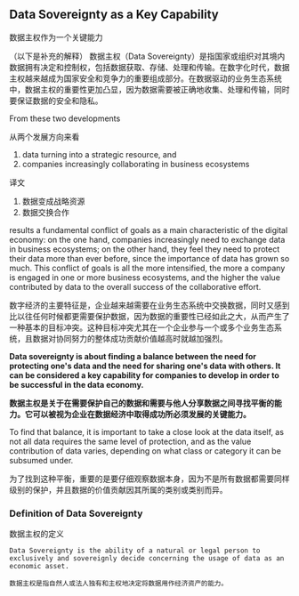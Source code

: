 ## Data Sovereignty as a Key Capability ##
数据主权作为一个关键能力

（以下是补充的解释）
数据主权（Data Sovereignty）是指国家或组织对其境内数据拥有决定和控制权，包括数据获取、存储、处理和传输。在数字化时代，数据主权越来越成为国家安全和竞争力的重要组成部分。在数据驱动的业务生态系统中，数据主权的重要性更加凸显，因为数据需要被正确地收集、处理和传输，同时要保证数据的安全和隐私。

From these two developments

从两个发展方向来看

1. data turning into a strategic
resource, and
2. companies increasingly collaborating in business
ecosystems  

译文
1. 数据变成战略资源
2. 数据交换合作

results a fundamental conflict of goals as a main
characteristic of the digital economy: on the one hand, companies
increasingly need to exchange data in business ecosystems; on the other
hand, they feel they need to protect their data more than ever before,
since the importance of data has grown so much. This conflict of goals
is all the more intensified, the more a company is engaged in one or
more business ecosystems, and the higher the value contributed by data
to the overall success of the collaborative effort.

数字经济的主要特征是，企业越来越需要在业务生态系统中交换数据，同时又感到比以往任何时候都更需要保护数据，因为数据的重要性已经如此之大，从而产生了一种基本的目标冲突。这种目标冲突尤其在一个企业参与一个或多个业务生态系统，且数据对协同努力的整体成功贡献价值越高时就越加强烈。

**Data sovereignty is about finding a balance between the need for
protecting one's data and the need for sharing one's data with others.
It can be considered a key capability for companies to develop in order
to be successful in the data economy.**

**数据主权是关于在需要保护自己的数据和需要与他人分享数据之间寻找平衡的能力。它可以被视为企业在数据经济中取得成功所必须发展的关键能力。**

To find that balance, it is important to take a close look at the data
itself, as not all data requires the same level of protection, and as
the value contribution of data varies, depending on what class or
category it can be subsumed under.

为了找到这种平衡，重要的是要仔细观察数据本身，因为不是所有数据都需要同样级别的保护，并且数据的价值贡献因其所属的类别或类别而异。

### Definition of Data Sovereignty ###

数据主权的定义

``Data Sovereignty is the ability of a natural or legal person to exclusively and sovereignly decide concerning the usage of data as an economic asset.``

`数据主权是指自然人或法人独有和主权地决定将数据用作经济资产的能力。`